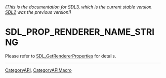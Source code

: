 ###### (This is the documentation for SDL3, which is the current stable version. [SDL2](https://wiki.libsdl.org/SDL2/) was the previous version!)
# SDL_PROP_RENDERER_NAME_STRING

Please refer to [SDL_GetRendererProperties](SDL_GetRendererProperties) for details.

----
[CategoryAPI](CategoryAPI), [CategoryAPIMacro](CategoryAPIMacro)

